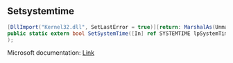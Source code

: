 ## Setsystemtime

```csharp
[DllImport("Kernel32.dll", SetLastError = true)][return: MarshalAs(UnmanagedType.Bool)]
public static extern bool SetSystemTime([In] ref SYSTEMTIME lpSystemTime
);
```

Microsoft documentation: [Link](https://docs.microsoft.com/en-us/windows/win32/api/sysinfoapi/nf-sysinfoapi-setsystemtime)
